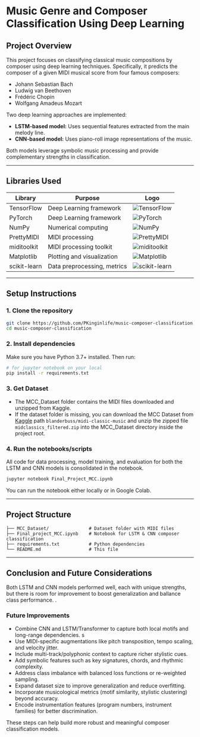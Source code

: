 # Music Genre and Composer Classification Using Deep Learning

## Project Overview

This project focuses on classifying classical music compositions by composer using deep learning techniques. Specifically, it predicts the composer of a given MIDI musical score from four famous composers:

- Johann Sebastian Bach
- Ludwig van Beethoven
- Frédéric Chopin
- Wolfgang Amadeus Mozart

Two deep learning approaches are implemented:

- **LSTM-based model:** Uses sequential features extracted from the main melody line.
- **CNN-based model:** Uses piano-roll image representations of the music.

Both models leverage symbolic music processing and provide complementary strengths in classification.

---

## Libraries Used

| Library      | Purpose                     | Logo                                                                                                 |
| ------------ | --------------------------- | ---------------------------------------------------------------------------------------------------- |
| TensorFlow   | Deep Learning framework     | ![TensorFlow](https://img.shields.io/badge/TensorFlow-F34F29?logo=tensorflow&logoColor=white)        |
| PyTorch      | Deep Learning framework     | ![PyTorch](https://img.shields.io/badge/PyTorch-EE4C2C?logo=pytorch&logoColor=white)                 |
| NumPy        | Numerical computing         | ![NumPy](https://img.shields.io/badge/NumPy-013243?logo=numpy&logoColor=white)                       |
| PrettyMIDI   | MIDI processing             | ![PrettyMIDI](https://img.shields.io/badge/PrettyMIDI-Blue?logo=music)                               |
| miditoolkit  | MIDI processing toolkit     | ![miditoolkit](https://img.shields.io/badge/miditoolkit-Blue?logo=music)                             |
| Matplotlib   | Plotting and visualization  | ![Matplotlib](https://img.shields.io/badge/Matplotlib-F37626?logo=matplotlib&logoColor=white)        |
| scikit-learn | Data preprocessing, metrics | ![scikit-learn](https://img.shields.io/badge/scikit--learn-F7931E?logo=scikit-learn&logoColor=white) |

---

## Setup Instructions

### 1. **Clone the repository**

```bash
git clone https://github.com/PKinginlife/music-composer-classification.git
cd music-composer-classification
```

### 2. **Install dependencies**

Make sure you have Python 3.7+ installed. Then run:

```bash
# for jupyter notebook on your local
pip install -r requirements.txt
```

### 3. **Get Dataset**

- The MCC_Dataset folder contains the MIDI files downloaded and unzipped from Kaggle.
- If the dataset folder is missing, you can download the MCC Dataset from [Kaggle](https://www.kaggle.com/) path `blanderbuss/midi-classic-music` and unzip the zipped file `midclassics_filtered.zip` into the MCC_Dataset directory inside the project root.

### 4. **Run the notebooks/scripts**

All code for data processing, model training, and evaluation for both the LSTM and CNN models is consolidated in the notebook.

```bash
jupyter notebook Final_Project_MCC.ipynb
```

You can run the notebook either locally or in Google Colab.

---

## Project Structure

```grapghql
├── MCC_Dataset/               # Dataset folder with MIDI files
├── Final_project_MCC.ipynb    # Notebook for LSTM & CNN composer classification
├── requirements.txt           # Python dependencies
└── README.md                  # This file
```

---

## Conclusion and Future Considerations

Both LSTM and CNN models performed well, each with unique strengths, but there is room for improvement to boost generalization and ballance class performance.
.

### Future Improvements

- Combine CNN and LSTM/Transformer to capture both local motifs and long-range dependencies. s
- Use MIDI-specific augmentations like pitch transposition, tempo scaling, and velocity jitter.
- Include multi-track/polyphonic context to capture richer stylistic cues.
- Add symbolic features such as key signatures, chords, and rhythmic complexity.
- Address class imbalance with balanced loss functions or re-weighted sampling.
- Expand dataset size to improve generalization and reduce overfitting.
- Incorporate musicological metrics (motif similarity, stylistic clustering) beyond accuracy.
- Encode instrumentation features (program numbers, instrument families) for better discrimination.

These steps can help build more robust and meaningful composer classification models.

